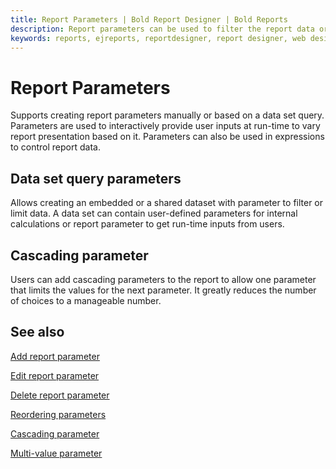 ```yaml
---
title: Report Parameters | Bold Report Designer | Bold Reports
description: Report parameters can be used to filter the report data or associate related reports together. Lets you dynamically change the parameter values in the Report Viewer.
keywords: reports, ejreports, reportdesigner, report designer, web designer, bold-reports reportdesigner, Overview, web designer
---
```


# Report Parameters

Supports creating report parameters manually or based on a data set query. Parameters are used to interactively provide user inputs at run-time to vary report presentation based on it. Parameters can also be used in expressions to control report data.

## Data set query parameters

Allows creating an embedded or a shared dataset with parameter to filter or limit data. A data set can contain user-defined parameters for internal calculations or report parameter to get run-time inputs from users.

## Cascading parameter

Users can add cascading parameters to the report to allow one parameter that limits the values for the next parameter. It greatly reduces the number of choices to a manageable number.

## See also

[Add report parameter](./../report-parameters/add/)

[Edit report parameter](./../report-parameters/edit/)

[Delete report parameter](./../report-parameters/delete/)

[Reordering parameters](./../../manage-data/datasource/reorder-parameters/)

[Cascading parameter](./../report-parameters/create-cascading-parameter/)

[Multi-value parameter](./../report-parameters/create-multi-value-parameter/)